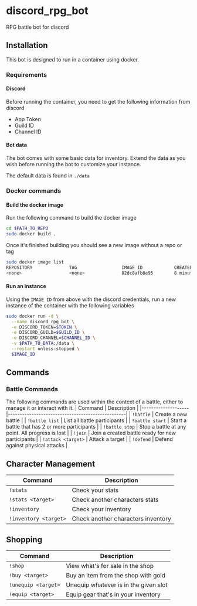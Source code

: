 # discord_rpg_bot
RPG battle bot for discord

## Installation
This bot is designed to run in a container using docker.

### Requirements
#### Discord
Before running the container, you need to get the following information from discord
* App Token
* Guild ID
* Channel ID

#### Bot data
The bot comes with some basic data for inventory. Extend the data as you wish before running the bot to customize your instance.

The default data is found in `./data`

### Docker commands
#### Build the docker image
Run the following command to build the docker image
```bash
cd $PATH_TO_REPO
sudo docker build .
```

Once it's finished building you should see a new image without a repo or tag
```bash
sudo docker image list
REPOSITORY              TAG                 IMAGE ID            CREATED             SIZE
<none>                  <none>              82dc8afb8e95        8 minutes ago       910MB
```

#### Run an instance
Using the `IMAGE ID` from above with the discord credentials, run a new instance of the container with the following variables
```bash
sudo docker run -d \
  --name discord_rpg_bot \
  -e DISCORD_TOKEN=$TOKEN \
  -e DISCORD_GUILD=$GUILD_ID \
  -e DISCORD_CHANNEL=$CHANNEL_ID \
  -v $PATH_TO_DATA:/data \
  --restart unless-stopped \
  $IMAGE_ID
```

## Commands
### Battle Commands
The following commands are used within the context of a battle, either to manage it or interact with it.
| Command            | Description                                      |
|--------------------|--------------------------------------------------|
| `!battle`          | Create a new battle                              |
| `!battle list`     | List all battle participants                     |
| `!battle start`    | Start a battle that has 2 or more participants   |
| `!battle stop`     | Stop a battle at any point. All progress is lost |
| `!join`            | Join a created battle ready for new participants |
| `!attack <target>` | Attack a target                                  |
| `!defend`          | Defend against physical attacks                  |

## Character Management
| Command               | Description                           |
|-----------------------|---------------------------------------|
| `!stats`              | Check your stats                      |
| `!stats <target>`     | Check another characters stats        |
| `!inventory`          | Check your inventory                  |
| `!inventory <target>` | Check another characters inventory    |

## Shopping
| Command               | Description                           |
|-----------------------|---------------------------------------|
| `!shop`               | View what's for sale in the shop      |
| `!buy <target>`       | Buy an item from the shop with gold   |
| `!unequip <target>`   | Unequip whatever is in the given slot |
| `!equip <target>`     | Equip gear that's in your inventory   |
